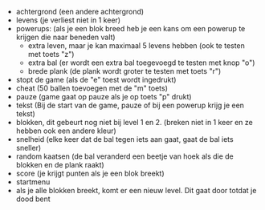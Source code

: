 - achtergrond (een andere achtergrond)
- levens (je verliest niet in 1 keer)
- powerups: (als je een blok breed heb je een kans om een powerup te krijgen die naar beneden valt)
    - extra leven, maar je kan maximaal 5 levens hebben (ook te testen met toets "z")
    - extra bal (er wordt een extra bal toegevoegd te testen met knop "o")
    - brede plank (de plank wordt groter te testen met toets "r")
- stopt de game (als de "e" toest wordt ingedrukt)
- cheat (50 ballen toevoegen met de "m" toets)
- pauze (game gaat op pauze als je op toets "p" drukt)
- tekst (Bij de start van de game, pauze of bij een powerup krijg je een tekst)
- blokken, dit gebeurt nog niet bij level 1 en 2. (breken niet in 1 keer en ze hebben ook een andere kleur)
- snelheid (elke keer dat de bal tegen iets aan gaat, gaat de bal iets sneller)
- random kaatsen (de bal veranderd een beetje van hoek als die de blokken en de plank raakt)
- score (je krijgt punten als je een blok breekt)
- startmenu
- als je alle blokken breekt, komt er een nieuw level. Dit gaat door totdat je dood bent